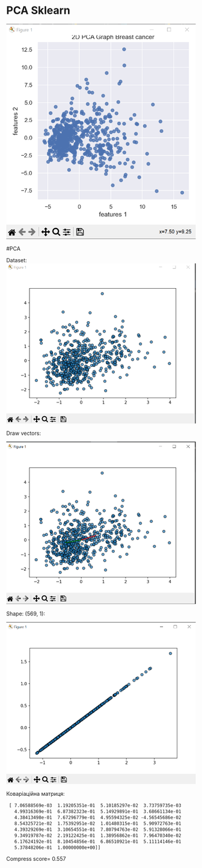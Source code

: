 # PCA Sklearn 
![img.png](img.png)

#PCA 

Dataset:
![img_1.png](img_1.png)

Draw vectors:

![img_2.png](img_2.png)

Shape: (569, 1):

![img_3.png](img_3.png)

Коваріаційна матриця:

     [ 7.06588569e-03  1.19205351e-01  5.10185297e-02  3.73759735e-03
       4.99316369e-01  6.87382323e-01  5.14929891e-01  3.68661134e-01
       4.38413498e-01  7.67296779e-01  4.95594325e-02 -4.56545686e-02
       8.54325721e-02  1.75392951e-02  1.01480315e-01  5.90972763e-01
       4.39329269e-01  3.10654551e-01  7.80794763e-02  5.91328066e-01
       9.34919787e-02  2.19122425e-01  1.38956862e-01  7.96470340e-02
       6.17624192e-01  8.10454856e-01  6.86510921e-01  5.11114146e-01
       5.37848206e-01  1.00000000e+00]]


Compress score= 0.557
